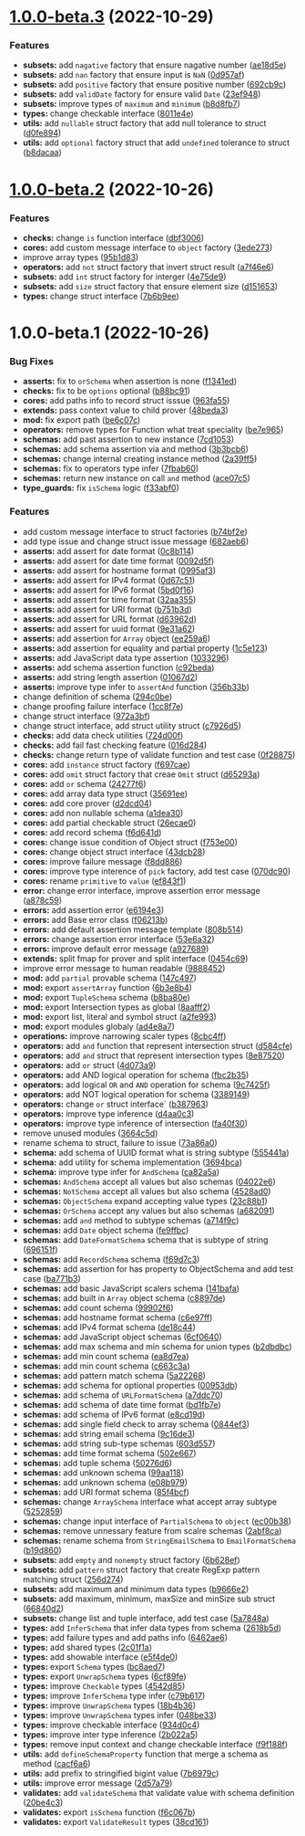 # [1.0.0-beta.3](https://github.com/TomokiMiyauci/typestruct/compare/1.0.0-beta.2...1.0.0-beta.3) (2022-10-29)


### Features

* **subsets:** add `nagative` factory that ensure nagative number ([ae18d5e](https://github.com/TomokiMiyauci/typestruct/commit/ae18d5ee7acdbb85b061c4c66ef8895acf0166c5))
* **subsets:** add `nan` factory that ensure input is `NaN` ([0d957af](https://github.com/TomokiMiyauci/typestruct/commit/0d957af3f54006d4ac9f4c53e420131511822252))
* **subsets:** add `positive` factory that ensure positive number ([692cb9c](https://github.com/TomokiMiyauci/typestruct/commit/692cb9c7ecb1ad37f4439ae0f1d3f73f21dc2bfc))
* **subsets:** add `validDate` factory for ensure valid `Date` ([23ef948](https://github.com/TomokiMiyauci/typestruct/commit/23ef948ec921bea34469202b5c172ee2a040a23b))
* **subsets:** improve types of `maximum` and `minimum` ([b8d8fb7](https://github.com/TomokiMiyauci/typestruct/commit/b8d8fb704911953198e89b2150fdf0dcf98b5b94))
* **types:** change checkable interface ([8011e4e](https://github.com/TomokiMiyauci/typestruct/commit/8011e4e4ce22b2ddd17064475e8387ff0bfb5ee2))
* **utils:** add `nullable` struct factory that add null tolerance to struct ([d0fe894](https://github.com/TomokiMiyauci/typestruct/commit/d0fe8943280edbf12c5a72856f8738ce14aa37f0))
* **utils:** add `optional` factory struct that add `undefined` tolerance to struct ([b8dacaa](https://github.com/TomokiMiyauci/typestruct/commit/b8dacaa06c003721c3708d753ef862093cee7641))

# [1.0.0-beta.2](https://github.com/TomokiMiyauci/typestruct/compare/1.0.0-beta.1...1.0.0-beta.2) (2022-10-26)


### Features

* **checks:** change `is` function interface ([dbf3006](https://github.com/TomokiMiyauci/typestruct/commit/dbf30060ba2b5a77ec662125cb6287a4f84b2a81))
* **cores:** add custom message interface to `object` factory ([3ede273](https://github.com/TomokiMiyauci/typestruct/commit/3ede27392b480ce1bf2b99009437544948ac3d88))
* improve array types ([95b1d83](https://github.com/TomokiMiyauci/typestruct/commit/95b1d838340ef2c77a56ff3f998eef7a87afd68d))
* **operators:** add `not` struct factory that invert struct result ([a7f46e6](https://github.com/TomokiMiyauci/typestruct/commit/a7f46e6eed38843e62a44153ef900297071a56c5))
* **subsets:** add `int` struct factory for interger ([4e75de9](https://github.com/TomokiMiyauci/typestruct/commit/4e75de9cd89dc62154791c37d2c447675516ad27))
* **subsets:** add `size` struct factory that ensure element size ([d151653](https://github.com/TomokiMiyauci/typestruct/commit/d151653e5201a4c0b6ce2ad5a5f050e63d5c735e))
* **types:** change struct interface ([7b6b9ee](https://github.com/TomokiMiyauci/typestruct/commit/7b6b9eee12d4d6df9a40c8f1eec3eb413932a088))

# 1.0.0-beta.1 (2022-10-26)


### Bug Fixes

* **asserts:** fix to `orSchema` when assertion is none ([f1341ed](https://github.com/TomokiMiyauci/typestruct/commit/f1341ed5e4df2578af04d04192e3b9b303a624de))
* **checks:** fix to be `options` optional ([b88bc91](https://github.com/TomokiMiyauci/typestruct/commit/b88bc912b71f0706008ddce3c5a21b7cfd045384))
* **cores:** add paths info to record struct isssue ([963fa55](https://github.com/TomokiMiyauci/typestruct/commit/963fa553917ddf65d38ac65000773ddb8480ca15))
* **extends:** pass context value to child prover ([48beda3](https://github.com/TomokiMiyauci/typestruct/commit/48beda36d5a0df1dcd585263c53051fbc174ae48))
* **mod:** fix export path ([be6c07c](https://github.com/TomokiMiyauci/typestruct/commit/be6c07cf29e0c89095fcd26dfd1bbb9459816e88))
* **operators:** remove types for Function what treat speciality ([be7e965](https://github.com/TomokiMiyauci/typestruct/commit/be7e965ae77f43443c6036e4c7aae8e9a5d51d11))
* **schemas:** add past assertion to new instance ([7cd1053](https://github.com/TomokiMiyauci/typestruct/commit/7cd105308d1dadd9aa4925e53a1dfd8d4fc564c4))
* **schemas:** add schema assertion via and method ([3b3bcb6](https://github.com/TomokiMiyauci/typestruct/commit/3b3bcb6cb00a3ed11f41d5ab27d699a26ebfd6b8))
* **schemas:** change internal creating instance method ([2a39ff5](https://github.com/TomokiMiyauci/typestruct/commit/2a39ff5626824eadcd232501a4eb95f3d18b64d0))
* **schemas:** fix to operators type infer ([7fbab60](https://github.com/TomokiMiyauci/typestruct/commit/7fbab60829a1f60dc4586516ef8b92b1ff117acf))
* **schemas:** return new instance on call `and` method ([ace07c5](https://github.com/TomokiMiyauci/typestruct/commit/ace07c519ec4c690ff976ff5bef4bed77c583658))
* **type_guards:** fix `isSchema` logic ([f33abf0](https://github.com/TomokiMiyauci/typestruct/commit/f33abf02ca132c428df00a8fdf53bc8e58211928))


### Features

* add custom message interface to struct factories ([b74bf2e](https://github.com/TomokiMiyauci/typestruct/commit/b74bf2e90706090222c1675b4441f347ed1d9d21))
* add type issue and change struct issue message ([682aeb6](https://github.com/TomokiMiyauci/typestruct/commit/682aeb66af1134d157b1d0711a7fc715c6b103fe))
* **asserts:** add assert for date format ([0c8b114](https://github.com/TomokiMiyauci/typestruct/commit/0c8b114bb2e8953abb19946cc28d4a3237d81508))
* **asserts:** add assert for date time format ([0092d5f](https://github.com/TomokiMiyauci/typestruct/commit/0092d5f743efbc2ebe3cb17b5d73dc62c965cd17))
* **asserts:** add assert for hostname format ([0995af3](https://github.com/TomokiMiyauci/typestruct/commit/0995af373dc5bf0cb4b86a7b2ecf84c1241596c3))
* **asserts:** add assert for IPv4 format ([0d67c51](https://github.com/TomokiMiyauci/typestruct/commit/0d67c514c0286dd9651b8ed808f97fbab47630eb))
* **asserts:** add assert for IPv6 format ([5bd0f16](https://github.com/TomokiMiyauci/typestruct/commit/5bd0f166cdaca1486e6995ce49a993ded0ce1234))
* **asserts:** add assert for time format ([32aa355](https://github.com/TomokiMiyauci/typestruct/commit/32aa355cdf09aa2e022a673919cd243a9fd680c6))
* **asserts:** add assert for URI format ([b751b3d](https://github.com/TomokiMiyauci/typestruct/commit/b751b3dd6ae7137799cb8ae9363c51227a2a8fc6))
* **asserts:** add assert for URL format ([d63962d](https://github.com/TomokiMiyauci/typestruct/commit/d63962d431b249d1cf57b28d54c0ab8c71f25ea7))
* **asserts:** add assert for uuid format ([9e31a62](https://github.com/TomokiMiyauci/typestruct/commit/9e31a62b85f3481ee58591598f49d8a77a4555f4))
* **asserts:** add assertion for `Array` object ([ee259a6](https://github.com/TomokiMiyauci/typestruct/commit/ee259a6fc24308267f810eb3327d96fe8f7a4dad))
* **asserts:** add assertion for equality and partial property ([1c5e123](https://github.com/TomokiMiyauci/typestruct/commit/1c5e12307b772c08e4072f32e5786694a3646cc0))
* **asserts:** add JavaScript data type assertion ([1033296](https://github.com/TomokiMiyauci/typestruct/commit/10332960ef75dd189bd5d44f9fb50df29520fddc))
* **asserts:** add schema assertion function ([c92beda](https://github.com/TomokiMiyauci/typestruct/commit/c92beda10beb88a05816387a2084342bf3196eee))
* **asserts:** add string length assertion ([01067d2](https://github.com/TomokiMiyauci/typestruct/commit/01067d280842371bd1d099433b135cbb0eead704))
* **asserts:** improve type infer to `assertAnd` function ([356b33b](https://github.com/TomokiMiyauci/typestruct/commit/356b33b85287c777b403bd598f845ecf20e45e97))
* change definition of schema ([294c0be](https://github.com/TomokiMiyauci/typestruct/commit/294c0be197ef295ce93452ff0df2bd4efe77351e))
* change proofing failure interface ([1cc8f7e](https://github.com/TomokiMiyauci/typestruct/commit/1cc8f7e71fcad1777aee7b15f55ec53d7f0cad74))
* change struct interface ([972a3bf](https://github.com/TomokiMiyauci/typestruct/commit/972a3bfdc13a6a82030578b1f19711a0ac909749))
* change struct interface, add struct utility struct ([c7926d5](https://github.com/TomokiMiyauci/typestruct/commit/c7926d5d71d251f0935c4e699764d51206955220))
* **checks:** add data check utilities ([724d00f](https://github.com/TomokiMiyauci/typestruct/commit/724d00f5327189ddd3ab2199edd7d7d7ec23893c))
* **checks:** add fail fast checking feature ([016d284](https://github.com/TomokiMiyauci/typestruct/commit/016d284fed973a09a6124da9c6a2ccd422ac0698))
* **checks:** change return type of validate function and test case ([0f28875](https://github.com/TomokiMiyauci/typestruct/commit/0f28875bcdb32d39afa1d01a0696fcb6aba0ae74))
* **cores:** add `instance` struct factory ([f697cae](https://github.com/TomokiMiyauci/typestruct/commit/f697cae43dab073007c8e84efc1d25648585a3d7))
* **cores:** add `omit` struct factory that creae `Omit` struct ([d65293a](https://github.com/TomokiMiyauci/typestruct/commit/d65293a6fe1bb5556c28e3334f9912b5f87f367e))
* **cores:** add `or` schema ([24277f6](https://github.com/TomokiMiyauci/typestruct/commit/24277f6e30949c77f540f2f5e9dc52f1f2421466))
* **cores:** add array data type struct ([35691ee](https://github.com/TomokiMiyauci/typestruct/commit/35691ee2fcca4cf1fb5c6d812c8b2db8d7f2cabe))
* **cores:** add core prover ([d2dcd04](https://github.com/TomokiMiyauci/typestruct/commit/d2dcd044507dcf5c4a6ea266ca731f78e215977d))
* **cores:** add non nullable schema ([a1dea30](https://github.com/TomokiMiyauci/typestruct/commit/a1dea307bdb879ce6d8c5c33e45ae9fe9848c488))
* **cores:** add partial checkable struct ([26ecae0](https://github.com/TomokiMiyauci/typestruct/commit/26ecae03339071f3314115372f37eb83e433f585))
* **cores:** add record schema ([f6d641d](https://github.com/TomokiMiyauci/typestruct/commit/f6d641db96226d4b2bca676b3b658b17d7a7679b))
* **cores:** change issue condition of Object struct ([f753e00](https://github.com/TomokiMiyauci/typestruct/commit/f753e0015a644cee6537708f846fe333ab7172a4))
* **cores:** change object struct interface ([43dcb28](https://github.com/TomokiMiyauci/typestruct/commit/43dcb28b606599db7240cdc7ab3f4e7e8d919e0d))
* **cores:** improve failure message ([f8dd886](https://github.com/TomokiMiyauci/typestruct/commit/f8dd886ef8af5e43497d396d5b36e8e2aa972652))
* **cores:** improve type interence of `pick` factory, add test case ([070dc90](https://github.com/TomokiMiyauci/typestruct/commit/070dc90c4ce50ea2290c6b19cc66bc69c34046e7))
* **cores:** rename `primitive` to `value` ([ef843f1](https://github.com/TomokiMiyauci/typestruct/commit/ef843f115e9b86d0d1a910b48d05b7d166e5d0ca))
* **error:** change error interface, improve assertion error message ([a878c59](https://github.com/TomokiMiyauci/typestruct/commit/a878c59f4e01ea64af56d5bc6f751bee66db022b))
* **errors:** add assertion error ([e6194e3](https://github.com/TomokiMiyauci/typestruct/commit/e6194e34053fd04b4156b02b4f52a59b64d9b094))
* **errors:** add Base error class ([f06213b](https://github.com/TomokiMiyauci/typestruct/commit/f06213baf187f2755976ea9e8aa0a385025f7f07))
* **errors:** add default assertion message template ([808b514](https://github.com/TomokiMiyauci/typestruct/commit/808b514cf193e50e1b6357e8fa78d40251ebf76f))
* **errors:** change assertion error interface ([53e6a32](https://github.com/TomokiMiyauci/typestruct/commit/53e6a32e3f2371d1953dc3f14ea38da02396c6a2))
* **errors:** improve default error message ([a927689](https://github.com/TomokiMiyauci/typestruct/commit/a927689387a03baf3dc3d11c953e81a9cc72945b))
* **extends:** split fmap for prover and split interface ([0454c69](https://github.com/TomokiMiyauci/typestruct/commit/0454c69df1dfd28b42ababd3f39903c5718afdea))
* improve error message to human readable ([9888452](https://github.com/TomokiMiyauci/typestruct/commit/988845231ea7ed987333020a3d0a0222418c5328))
* **mod:** add `partial` provable schema ([147c497](https://github.com/TomokiMiyauci/typestruct/commit/147c49755d849b7146acd7c090bfbbafa286c920))
* **mod:** export `assertArray` function ([6b3e8b4](https://github.com/TomokiMiyauci/typestruct/commit/6b3e8b44b15bcd120164e9cf17d3ca7615847fc3))
* **mod:** export `TupleSchema` schema ([b8ba80e](https://github.com/TomokiMiyauci/typestruct/commit/b8ba80e8a20256d3716a9f26661c47998d590d5c))
* **mod:** export Intersection types as global ([8aafff2](https://github.com/TomokiMiyauci/typestruct/commit/8aafff200c2945194cd874bc0155f3d8f72626e2))
* **mod:** export list, literal and symbol struct ([a2fe993](https://github.com/TomokiMiyauci/typestruct/commit/a2fe9931b76449768eb1b1409b2c408d10eb63c1))
* **mod:** export modules globaly ([ad4e8a7](https://github.com/TomokiMiyauci/typestruct/commit/ad4e8a777d6fce6afc952959bbd1c554d4609f91))
* **operations:** improve narrowing scaler types ([8cbc4ff](https://github.com/TomokiMiyauci/typestruct/commit/8cbc4ffa3d5349c2d66d93b6c7ba06236683cdb6))
* **operators:** add `and` function that represent intersection struct ([d584cfe](https://github.com/TomokiMiyauci/typestruct/commit/d584cfe0ecd729695aa9126049aa888825b981f4))
* **operators:** add `and` struct that represent intersection types ([8e87520](https://github.com/TomokiMiyauci/typestruct/commit/8e87520a494a7bf4b85d7e8577c108bcf8a6c913))
* **operators:** add `or` struct ([4d073a9](https://github.com/TomokiMiyauci/typestruct/commit/4d073a9eae5cff63eee41f70a371a29f222459d9))
* **operators:** add AND logical operation for schema ([fbc2b35](https://github.com/TomokiMiyauci/typestruct/commit/fbc2b35979dc06cc358b2411654d2d5ea8e29933))
* **operators:** add logical `OR` and `AND` operation for schema ([9c7425f](https://github.com/TomokiMiyauci/typestruct/commit/9c7425f204675834673fa50f2c76acac45482fa6))
* **operators:** add NOT logical operation for schema ([3389149](https://github.com/TomokiMiyauci/typestruct/commit/33891495873c00d0fc75e1af30e005fdd0c43a09))
* **operators:** change `or` struct interface` ([b387963](https://github.com/TomokiMiyauci/typestruct/commit/b387963b41950ccfa16b79d0d41fc32c3cc22a69))
* **operators:** improve type inference ([d4aa0c3](https://github.com/TomokiMiyauci/typestruct/commit/d4aa0c36515984a4ad0013db36553a4163f37e4c))
* **operators:** improve type inference of intersection ([fa40f30](https://github.com/TomokiMiyauci/typestruct/commit/fa40f30b93ae68950fb69ea5d7f544a8e92f689e))
* remove unused modules ([3664c5d](https://github.com/TomokiMiyauci/typestruct/commit/3664c5d13f2619aebf3d67394afaded94605bb53))
* rename schema to struct, failure to issue ([73a86a0](https://github.com/TomokiMiyauci/typestruct/commit/73a86a0973d0ae21f2ce37ec75c397a19b3dac38))
* **schema:** add schema of UUID format what is string subtype ([555441a](https://github.com/TomokiMiyauci/typestruct/commit/555441a00697febf41a40d81eef0da5c878d9ca9))
* **schema:** add utility for schema implementation ([3694bca](https://github.com/TomokiMiyauci/typestruct/commit/3694bca8138697ad323057311d2f0bd93ce76384))
* **schema:** improve type infer for `AndSchema` ([ca82a5a](https://github.com/TomokiMiyauci/typestruct/commit/ca82a5accbf13629b4ed502c48bbba34b45dcbe7))
* **schemas:** `AndSchema` accept all values but also schemas ([04022e6](https://github.com/TomokiMiyauci/typestruct/commit/04022e66def2e61463f4ba1b53914e5304f18a33))
* **schemas:** `NotSchema` accept all values but also schema ([4528ad0](https://github.com/TomokiMiyauci/typestruct/commit/4528ad0a2bc005487ab0c91c2c109ed7dc00e2b1))
* **schemas:** `ObjectSchema` expand accepting value types ([23c88b1](https://github.com/TomokiMiyauci/typestruct/commit/23c88b1bfbc9392e85443c35dfd7fdabe74ac06d))
* **schemas:** `OrSchema` accept any values but also schemas ([a682091](https://github.com/TomokiMiyauci/typestruct/commit/a682091e4e50ed511376eabd3038f5691b6ca5a7))
* **schemas:** add `and` method to subtype schemas ([a714f9c](https://github.com/TomokiMiyauci/typestruct/commit/a714f9ca2dfd2962c6a3726944a9136e943aba99))
* **schemas:** add `Date` object schema ([fe9ffbc](https://github.com/TomokiMiyauci/typestruct/commit/fe9ffbcdabf6d8ebb7b053c81d2ef1c20a687f3c))
* **schemas:** add `DateFormatSchema` schema that is subtype of string ([696151f](https://github.com/TomokiMiyauci/typestruct/commit/696151f659c72578ff341e45f21702494ced32d6))
* **schemas:** add `RecordSchema` schema ([f69d7c3](https://github.com/TomokiMiyauci/typestruct/commit/f69d7c3bfca2fdd573f9c23e0cf70ce5d1274df3))
* **schemas:** add assertion for has property to ObjectSchema and add test case ([ba771b3](https://github.com/TomokiMiyauci/typestruct/commit/ba771b36b6a80d8fbd8ab28a44d42f928e6d9b0e))
* **schemas:** add basic JavaScript scalers schema ([141bafa](https://github.com/TomokiMiyauci/typestruct/commit/141bafa143ae663a6c94f3bf37620c0937182206))
* **schemas:** add built in `Array` object schema ([c8897de](https://github.com/TomokiMiyauci/typestruct/commit/c8897de529d4b55d46d289905404cdf55f46d1e2))
* **schemas:** add count schema ([99902f6](https://github.com/TomokiMiyauci/typestruct/commit/99902f6a42f558dd506916702cf63a192a39d11f))
* **schemas:** add hostname format schema ([c6e97ff](https://github.com/TomokiMiyauci/typestruct/commit/c6e97ffe0765598c521d4db64f3d5bd51b011496))
* **schemas:** add IPv4 format schema ([de18c44](https://github.com/TomokiMiyauci/typestruct/commit/de18c447803596b485422257c7c386076cdfea80))
* **schemas:** add JavaScript object schemas ([6cf0640](https://github.com/TomokiMiyauci/typestruct/commit/6cf0640e932d4dbfe57c435939fb25e304a329da))
* **schemas:** add max schema and min schema for union types ([b2dbdbc](https://github.com/TomokiMiyauci/typestruct/commit/b2dbdbcf901b11e3e92ceb94281c7c68df7d2f10))
* **schemas:** add min count schema ([ea8d7ea](https://github.com/TomokiMiyauci/typestruct/commit/ea8d7ea58d3546e9654d1eb8833f8395790e651e))
* **schemas:** add min count schema ([c663c3a](https://github.com/TomokiMiyauci/typestruct/commit/c663c3a5c5cde42f0f1689f713b1e90abedba480))
* **schemas:** add pattern match schema ([5a22268](https://github.com/TomokiMiyauci/typestruct/commit/5a222683140fee0ef9b19d697e980bf59b4ca8c7))
* **schemas:** add schema for optional properties ([00953db](https://github.com/TomokiMiyauci/typestruct/commit/00953dbb0dd92b45c34ba87d900ea3fefaf17793))
* **schemas:** add schema of `URLFormatSchema` ([a7ddc70](https://github.com/TomokiMiyauci/typestruct/commit/a7ddc701cae3bbd7b598939dd4a35ff960ee896d))
* **schemas:** add schema of date time format ([bd1fb7e](https://github.com/TomokiMiyauci/typestruct/commit/bd1fb7eebd2e06a697f1d427aaadfed649ece9d1))
* **schemas:** add schema of IPv6 format ([e8cd19d](https://github.com/TomokiMiyauci/typestruct/commit/e8cd19d53df3ed8242eaa3755fec2fdddc96c198))
* **schemas:** add single field check to array schema ([0844ef3](https://github.com/TomokiMiyauci/typestruct/commit/0844ef33b841c15f9d4977c03ca29696124555c8))
* **schemas:** add string email schema ([9c16de3](https://github.com/TomokiMiyauci/typestruct/commit/9c16de3c2207bae4900502db289856901f8863ce))
* **schemas:** add string sub-type schemas ([603d557](https://github.com/TomokiMiyauci/typestruct/commit/603d557922ca780bdc2bff84841f73a8df177565))
* **schemas:** add time format schema ([502e667](https://github.com/TomokiMiyauci/typestruct/commit/502e6675ba0c72d7154def0de8dc2e6a632c9a7c))
* **schemas:** add tuple schema ([50276d6](https://github.com/TomokiMiyauci/typestruct/commit/50276d61d57f7fec7010ae9d9b527b2573e594cf))
* **schemas:** add unknown schema ([99aa118](https://github.com/TomokiMiyauci/typestruct/commit/99aa118f7d6ac7fe2b9ea0977297e83f33e78b41))
* **schemas:** add unknown schema ([e08b979](https://github.com/TomokiMiyauci/typestruct/commit/e08b9792f39ad55979875cc0aebf9ff9d9739e49))
* **schemas:** add URI format schema ([85f4bcf](https://github.com/TomokiMiyauci/typestruct/commit/85f4bcfc80999ff954fb6269ab3f8e8be4e0fa63))
* **schemas:** change `ArraySchema` interface what accept array subtype ([5252859](https://github.com/TomokiMiyauci/typestruct/commit/5252859f42f468f520065d16e19d9eb215054e01))
* **schemas:** change input interface of `PartialSchema` to `object` ([ec00b38](https://github.com/TomokiMiyauci/typestruct/commit/ec00b38279375580cecacabd8789268b21ef3430))
* **schemas:** remove unnessary feature from scalre schemas ([2abf8ca](https://github.com/TomokiMiyauci/typestruct/commit/2abf8cab5e9312625ab60680aad878f1183a591c))
* **schemas:** rename schema from `StringEmailSchema` to `EmailFormatSchema` ([b19d860](https://github.com/TomokiMiyauci/typestruct/commit/b19d86010cef7a8e455be0bb4f039de083c88446))
* **subsets:** add `empty` and `nonempty` struct factory ([6b628ef](https://github.com/TomokiMiyauci/typestruct/commit/6b628efeff0e395341c7b05397c85bd2710113c1))
* **subsets:** add `pattern` struct factory that create RegExp pattern matching struct ([256d274](https://github.com/TomokiMiyauci/typestruct/commit/256d274054f8eb2c563a86162dc5ad3506e63bf2))
* **subsets:** add maximum and minimum data types ([b9666e2](https://github.com/TomokiMiyauci/typestruct/commit/b9666e2f550bfeed0c1ac7a3c5b2dd6af2b08b87))
* **subsets:** add maximum, minimum, maxSize and minSize sub struct ([66840d2](https://github.com/TomokiMiyauci/typestruct/commit/66840d2e3eb969ef636235bf4e4d02fab99a776d))
* **subsets:** change list and tuple interface, add test case ([5a7848a](https://github.com/TomokiMiyauci/typestruct/commit/5a7848a551df2d3a689ba4cc5d4861ccf53ef248))
* **types:** add `InferSchema` that infer data types from schema ([2618b5d](https://github.com/TomokiMiyauci/typestruct/commit/2618b5dcad943c59a41c7002fac059fb6af81328))
* **types:** add failure types and add paths info ([6462ae6](https://github.com/TomokiMiyauci/typestruct/commit/6462ae67add5d29caeba30a9faa6e5b8f18779ba))
* **types:** add shared types ([2c01f1a](https://github.com/TomokiMiyauci/typestruct/commit/2c01f1afaf47e4e0b1112298b6700b40cef971f7))
* **types:** add showable interface ([e5f4de0](https://github.com/TomokiMiyauci/typestruct/commit/e5f4de0b54b3c70e26905adb768daa86e6521086))
* **types:** export `Schema` types ([bc8aed7](https://github.com/TomokiMiyauci/typestruct/commit/bc8aed72d6c6e492e2905e860aed9f6c6e1e9ef5))
* **types:** export `UnwrapSchema` types ([6cf89fe](https://github.com/TomokiMiyauci/typestruct/commit/6cf89fe7138bccb85f35121489ecfa29b53f8cbc))
* **types:** improve `Checkable` types ([4542d85](https://github.com/TomokiMiyauci/typestruct/commit/4542d856a2dc74a3d3c9049d2c4363219f51d675))
* **types:** improve `InferSchema` type infer ([c79b617](https://github.com/TomokiMiyauci/typestruct/commit/c79b617a1ea1cea4c490d4c64f0b1907b0dd4357))
* **types:** improve `UnwrapSchema` types ([18b4b36](https://github.com/TomokiMiyauci/typestruct/commit/18b4b365839fa9d485691a9040d41c9b41523bdd))
* **types:** improve `UnwrapSchema` types infer ([048be33](https://github.com/TomokiMiyauci/typestruct/commit/048be334bc92b360e176b4d422bb9a6022bb6fe2))
* **types:** improve checkable interface ([934d0c4](https://github.com/TomokiMiyauci/typestruct/commit/934d0c4a3d272eeaf3d72f28aca5100408b0d7a1))
* **types:** improve inter type inference ([2b022a5](https://github.com/TomokiMiyauci/typestruct/commit/2b022a5947f923ef7f61eefbf1518c4f80d7cf9c))
* **types:** remove input context and change checkable interface ([f9f188f](https://github.com/TomokiMiyauci/typestruct/commit/f9f188f7c060feb108f50fc19ede8c8863e13d81))
* **utils:** add `defineSchemaProperty` function that merge a schema as method ([cacf6a6](https://github.com/TomokiMiyauci/typestruct/commit/cacf6a657f410d6b0263872dd5283aab552ca295))
* **utils:** add prefix to stringified bigint value ([7b6979c](https://github.com/TomokiMiyauci/typestruct/commit/7b6979c53638939d130894bd7d1ff0e5e07895af))
* **utils:** improve error message ([2d57a79](https://github.com/TomokiMiyauci/typestruct/commit/2d57a799d5dd2ac2d5f765d53ef9584739ad0094))
* **validates:** add `validateSchema` that validate value with schema definition ([20be4c3](https://github.com/TomokiMiyauci/typestruct/commit/20be4c3aa5cce658b10bfed6ec48bc9ab66fb06b))
* **validates:** export `isSchema` function ([f6c067b](https://github.com/TomokiMiyauci/typestruct/commit/f6c067b8a3dbdba453c0b9ec3dfe1dc9f7827809))
* **validates:** export `ValidateResult` types ([38cd161](https://github.com/TomokiMiyauci/typestruct/commit/38cd161ce5d95574b0d5f1281973cadc627b2216))
